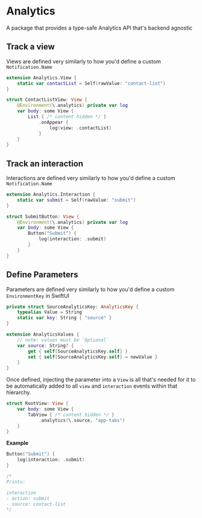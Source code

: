 # Analytics

A package that provides a type-safe Analytics API that's backend agnostic 

## Track a view

Views are defined very similarly to how you'd define a custom `Notification.Name`

```swift
extension Analytics.View {
    static var contactList = Self(rawValue: "contact-list") 
}

struct ContactListView: View {
    @Environment(\.analytics) private var log
    var body: some View {
        List { /* content hidden */ }
            .onAppear {
                log(view: .contactList)
            }
    }
}
```

## Track an interaction

Interactions are defined very similarly to how you'd define a custom `Notification.Name`

```swift
extension Analytics.Interaction {
    static var submit = Self(rawValue: "submit")
}

struct SubmitButton: View {
    @Environment(\.analytics) private var log
    var body: some View {
        Button("Submit") {
            log(interaction: .submit)
        }
    }
}
```

## Define Parameters

Parameters are defined very similarly to how you'd define a custom `EnvironmentKey` in SwiftUI

```swift
private struct SourceAnalyticsKey: AnalyticsKey {
    typealias Value = String
    static var key: String { "source" }
}

extension AnalyticsValues {
    // note: values must be `Optional`
    var source: String? {
        get { self[SourceAnalyticsKey.self] }
        set { self[SourceAnalyticsKey.self] = newValue }
    }
}
```

Once defined, injecting the parameter into a `View` is all that's needed for it to be automatically added to all `view` and `interaction` events within that hierarchy.

```swift
struct RootView: View {
    var body: some View {
        TabView { /* content hidden */ }
            .analytics(\.source, "app-tabs")
    }
}
```

**Example**

```swift
Button("Submit") {
    log(interaction: .submit)
}

/*
Prints:

interaction
- action: submit
- source: contact-list
*/
```
